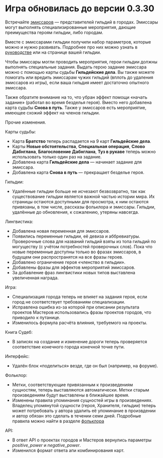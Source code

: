 # Игра обновилась до версии 0.3.30

Встречайте [эмиссаров](https://the-tale.org/guide/emissaries) — представителей гильдий в городах. Эмиссары могут выполнять специализированные мероприятия, дающие преимущества героям гильдии, либо городам.

Вместе с эмиссарами гильдии получили набор параметров, которые можно и нужно развивать. Подробнее про них можно узнать в [руководстве](https://the-tale.org/guide/clans) или на странице вашей гильдии.

Чтобы эмиссары могли проводить мероприятия, герои гильдии должны выполнять специальные задания. Выдать герою задание эмиссара можно с помощью карты судьбы **Гильдейские дела**.  Вы также можете помогать или вредить эмиссарам чужих гильдий (вплоть до удаления эмиссаров из игры), если ваша гильдия имеет достаточно опытного эмиссара.

Также обратите внимание на то, что убран эффект помощи «начать задание» (работал во время безделья героя). Вместо него добавлена карта судьбы **Снова в путь**. Также у эмиссаров есть мероприятие, имеющее схожий эффект на членов гильдии.

Прочие изменения.

Карты судьбы:

- Карта **Братство** теперь распадается на 9 карт **Гильдейские дела**.
- Карты **Новые обстоятельства**, **Специальная операция**, **Слово Дабнглана**, **Благословение Дабнглана**, **Туз в рукаве** теперь можно использовать только один раз на задание.
- Добавлена карта **Гильдейские дела** — начинает задание для эмиссара.
- Добавлена карта **Снова в путь** — прекращает безделье героя.

Гильдии:

- Удалённые гильдии больше не исчезают безвозвратно, так как существование гильдии является важной частью истории мира. Их страницы остаются доступными для просмотра, к ним остаются привязаны, в том числе, рассказы фольклора и эмиссары. Гильдии, удалённые до обновления, к сожалению, утеряны навсегда.

Лингвистика:

- Добавлена новая переменная для эмиссаров.
- Появились переменные гильдии, её девиза и аббревиатуры. Проверочные слова для названий гильдий взяты из топа гильдий по могуществу (с учётом потребностей проверочных слов). Пока что новые переменные доступны только во фразах эмиссаров, в будущем они распространятся на все фразы героев.
- Добавлено ограничение героя «членство в гильдии».
- Добавлены фразы для эффектов мероприятий эмиссаров.
- За добавление фраз лингвистики новых типов выставлена увеличенная награда.

Игра:

- Специализация города теперь не влияет на задания героя, если город не соответствует требованиям специализации.
- Исправлена ошибка из-за которой при описании результата проектов Мастеров использовались фразы проектов городов, что приводило к путанице.
- Изменилось формула расчёта влияния, требуемого на проекты.

Книга Судеб:

- В записях на создание и изменение дороги теперь проверяется соответствие конечного города конечной точке пути.

Интерфейс:

- Удалён блок «поделиться» везде, где он был (например, на форуме).

Фольклор:

- Метки, соответствующие привязанным к произведениям сущностям, теперь выставляются автоматически. Метки старым произведениям будут выставлены в ближайшее время.
- Изменены правила упоминания сущностей игры в произведениях. Владелец упомянутой сущности (героя, Хранителя, гильдии) теперь может потребовать у автора удалить её упоминание в произвдении и автор обязан это сделать в течении семи дней. Подробные правила можно найти в разделе [фольклора](https://the-tale.org/folklore/posts/)

API:

- В ответ API о проектах городов и Мастеров вернулись параметры *positive_power* и *negative_power*.
- Изменился формат ответа апи комбинирования карт.
